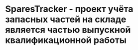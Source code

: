 # SparesTracker - проект учёта запасных частей на складе является частью выпускной квалификационной работы
